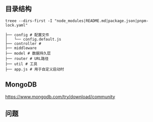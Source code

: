 ## 目录结构

```text
treee --dirs-first -I "node_modules|README.md|package.json|pnpm-lock.yaml"

├── config # 配置文件
│   └── config.default.js
├── controller # 
├── middleware
├── model # 数据持久层
├── router # URL路径
├── util # 工具
├── app.js # 用于自定义启动时
```

## MongoDB

https://www.mongodb.com/try/download/community

## 问题
